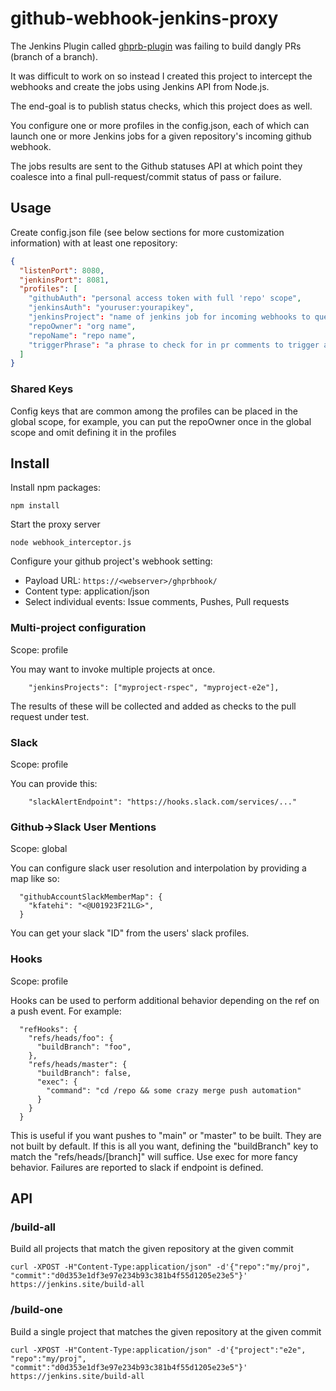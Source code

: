 # github-webhook-jenkins-proxy

The Jenkins Plugin called [ghprb-plugin](https://github.com/jenkinsci/ghprb-plugin) was failing to build dangly PRs (branch of a branch).

It was difficult to work on so instead I created this project to intercept the webhooks and create the jobs using Jenkins API from Node.js.

The end-goal is to publish status checks, which this project does as well.

You configure one or more profiles in the config.json, each of which can launch one or more Jenkins jobs for a given repository's incoming github webhook.

The jobs results are sent to the Github statuses API at which point they coalesce into a final pull-request/commit status of pass or failure.

## Usage

Create config.json file (see below sections for more customization information) with at least one repository:

```json
{
  "listenPort": 8080,
  "jenkinsPort": 8081,
  "profiles": [
    "githubAuth": "personal access token with full 'repo' scope",
    "jenkinsAuth": "youruser:yourapikey",
    "jenkinsProject": "name of jenkins job for incoming webhooks to queue",
    "repoOwner": "org name",
    "repoName": "repo name",
    "triggerPhrase": "a phrase to check for in pr comments to trigger a build",
  ]
}
```

### Shared Keys

Config keys that are common among the profiles can be placed in the global scope, for example, you can put the repoOwner once in the global scope and omit defining it in the profiles


## Install

Install npm packages:

```
npm install
```

Start the proxy server

`node webhook_interceptor.js`

Configure your github project's webhook setting:

* Payload URL: `https://<webserver>/ghprbhook/`
* Content type: application/json
* Select individual events: Issue comments, Pushes, Pull requests

### Multi-project configuration

Scope: profile

You may want to invoke multiple projects at once.

```
    "jenkinsProjects": ["myproject-rspec", "myproject-e2e"],
```

The results of these will be collected and added as checks to the pull request under test.

### Slack

Scope: profile

You can provide this: 

```
    "slackAlertEndpoint": "https://hooks.slack.com/services/..."
```

### Github->Slack User Mentions

Scope: global

You can configure slack user resolution and interpolation by providing a map like so:

```
  "githubAccountSlackMemberMap": {
    "kfatehi": "<@U01923F21LG>",
  }
```

You can get your slack "ID" from the users' slack profiles.

### Hooks

Scope: profile

Hooks can be used to perform additional behavior depending on the ref on a push event. For example:

```
  "refHooks": {
    "refs/heads/foo": {
      "buildBranch": "foo",
    },
    "refs/heads/master": {
      "buildBranch": false,
      "exec": {
        "command": "cd /repo && some crazy merge push automation"
      }
    }
  }
```

This is useful if you want pushes to "main" or "master" to be built. They are not built by default. If this is all you want, defining the "buildBranch" key to match the "refs/heads/[branch]" will suffice. Use exec for more fancy behavior. Failures are reported to slack if endpoint is defined.

## API

### /build-all

Build all projects that match the given repository at the given commit

`curl -XPOST -H"Content-Type:application/json" -d'{"repo":"my/proj", "commit":"d0d353e1df3e97e234b93c381b4f55d1205e23e5"}' https://jenkins.site/build-all`

### /build-one

Build a single project that matches the given repository at the given commit

`curl -XPOST -H"Content-Type:application/json" -d'{"project":"e2e", "repo":"my/proj", "commit":"d0d353e1df3e97e234b93c381b4f55d1205e23e5"}' https://jenkins.site/build-all`

